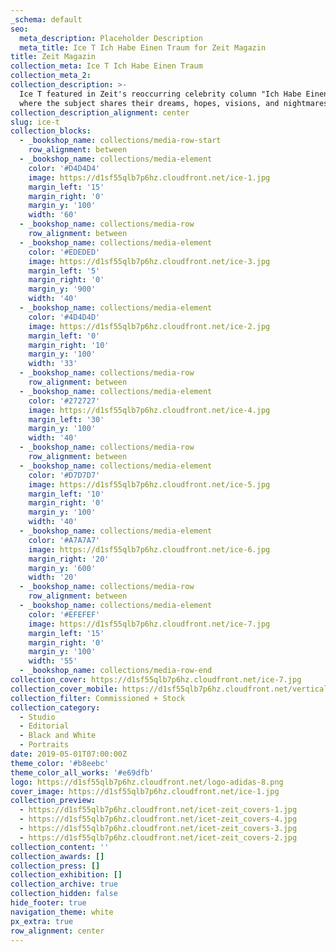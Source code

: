 ```yaml
---
_schema: default
seo:
  meta_description: Placeholder Description
  meta_title: Ice T Ich Habe Einen Traum for Zeit Magazin
title: Zeit Magazin
collection_meta: Ice T Ich Habe Einen Traum
collection_meta_2:
collection_description: >-
  Ice T featured in Zeit's reoccurring celebrity column "Ich Habe Einen Traum”
  where the subject shares their dreams, hopes, visions, and nightmares.
collection_description_alignment: center
slug: ice-t
collection_blocks:
  - _bookshop_name: collections/media-row-start
    row_alignment: between
  - _bookshop_name: collections/media-element
    color: '#D4D4D4'
    image: https://d1sf55qlb7p6hz.cloudfront.net/ice-1.jpg
    margin_left: '15'
    margin_right: '0'
    margin_y: '100'
    width: '60'
  - _bookshop_name: collections/media-row
    row_alignment: between
  - _bookshop_name: collections/media-element
    color: '#EDEDED'
    image: https://d1sf55qlb7p6hz.cloudfront.net/ice-3.jpg
    margin_left: '5'
    margin_right: '0'
    margin_y: '900'
    width: '40'
  - _bookshop_name: collections/media-element
    color: '#4D4D4D'
    image: https://d1sf55qlb7p6hz.cloudfront.net/ice-2.jpg
    margin_left: '0'
    margin_right: '10'
    margin_y: '100'
    width: '33'
  - _bookshop_name: collections/media-row
    row_alignment: between
  - _bookshop_name: collections/media-element
    color: '#272727'
    image: https://d1sf55qlb7p6hz.cloudfront.net/ice-4.jpg
    margin_left: '30'
    margin_y: '100'
    width: '40'
  - _bookshop_name: collections/media-row
    row_alignment: between
  - _bookshop_name: collections/media-element
    color: '#D7D7D7'
    image: https://d1sf55qlb7p6hz.cloudfront.net/ice-5.jpg
    margin_left: '10'
    margin_right: '0'
    margin_y: '100'
    width: '40'
  - _bookshop_name: collections/media-element
    color: '#A7A7A7'
    image: https://d1sf55qlb7p6hz.cloudfront.net/ice-6.jpg
    margin_right: '20'
    margin_y: '600'
    width: '20'
  - _bookshop_name: collections/media-row
    row_alignment: between
  - _bookshop_name: collections/media-element
    color: '#EFEFEF'
    image: https://d1sf55qlb7p6hz.cloudfront.net/ice-7.jpg
    margin_left: '15'
    margin_right: '0'
    margin_y: '100'
    width: '55'
  - _bookshop_name: collections/media-row-end
collection_cover: https://d1sf55qlb7p6hz.cloudfront.net/ice-7.jpg
collection_cover_mobile: https://d1sf55qlb7p6hz.cloudfront.net/verticalcovers-44.jpg
collection_filter: Commissioned + Stock
collection_category:
  - Studio
  - Editorial
  - Black and White
  - Portraits
date: 2019-05-01T07:00:00Z
theme_color: '#b8eebc'
theme_color_all_works: '#e69dfb'
logo: https://d1sf55qlb7p6hz.cloudfront.net/logo-adidas-8.png
cover_image: https://d1sf55qlb7p6hz.cloudfront.net/ice-1.jpg
collection_preview:
  - https://d1sf55qlb7p6hz.cloudfront.net/icet-zeit_covers-1.jpg
  - https://d1sf55qlb7p6hz.cloudfront.net/icet-zeit_covers-4.jpg
  - https://d1sf55qlb7p6hz.cloudfront.net/icet-zeit_covers-3.jpg
  - https://d1sf55qlb7p6hz.cloudfront.net/icet-zeit_covers-2.jpg
collection_content: ''
collection_awards: []
collection_press: []
collection_exhibition: []
collection_archive: true
collection_hidden: false
hide_footer: true
navigation_theme: white
px_extra: true
row_alignment: center
---
```

